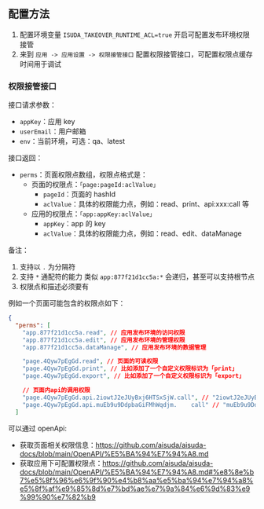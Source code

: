 ## 配置方法

1. 配置环境变量 `ISUDA_TAKEOVER_RUNTIME_ACL=true` 开启可配置发布环境权限接管
2. 来到 `应用 -> 应用设置 -> 权限接管接口` 配置权限接管接口，可配置权限点缓存时间用于调试

### 权限接管接口

接口请求参数：

- `appKey`：应用 key
- `userEmail`：用户邮箱
- `env`：当前环境，可选：qa、latest

接口返回：

- `perms`：页面权限点数组，权限点格式是：
  - 页面的权限点：`「page:pageId:aclValue」`
    - `pageId`：页面的 hashId
    - `aclValue`：具体的权限能力点，例如：read、print、api:xxx:call 等
  - 应用的权限点：`「app:appKey:aclValue」`
    - `appKey`：app 的 key
    - `aclValue`：具体的权限能力点，例如：read、edit、dataManage

备注：

1. 支持以 `.` 为分隔符
2. 支持 `*` 通配符的能力 类似 `app:877f21d1cc5a:*` 会递归，甚至可以支持根节点
3. 权限点和描述必须要有

例如一个页面可能包含的权限点如下：

```json
{
  "perms": [
    "app.877f21d1cc5a.read", // 应用发布环境的访问权限
    "app.877f21d1cc5a.edit", // 应用发布环境的管理权限
    "app.877f21d1cc5a.dataManage", // 应用发布环境的数据管理

    "page.4Qyw7pEgGd.read", // 页面的可读权限
    "page.4Qyw7pEgGd.print", // 比如添加了一个自定义权限标识为「print」
    "page.4Qyw7pEgGd.export", // 比如添加了一个自定义权限标识为「export」

    // 页面内api的调用权限
    "page.4Qyw7pEgGd.api.2iowtJ2eJUyBxj6HTSxSjW.call", // "2iowtJ2eJUyBxj6HTSxSjW" 为页面内 api 的 key
    "page.4Qyw7pEgGd.api.muEb9u9DdpbaGiFMhWqdjm.    call" // "muEb9u9DdpbaGiFMhWqdjm" 为页面内 api 的 key
  ]
```


可以通过 openApi:

- 获取页面相关权限信息：https://github.com/aisuda/aisuda-docs/blob/main/OpenAPI/%E5%BA%94%E7%94%A8.md
- 获取应用下可配置权限点：https://github.com/aisuda/aisuda-docs/blob/main/OpenAPI/%E5%BA%94%E7%94%A8.md#%e8%8e%b7%e5%8f%96%e6%9f%90%e4%b8%aa%e5%ba%94%e7%94%a8%e5%8f%af%e9%85%8d%e7%bd%ae%e7%9a%84%e6%9d%83%e9%99%90%e7%82%b9